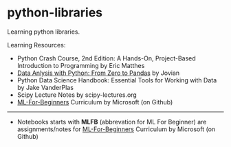 # python-libraries
Learning python libraries.

Learning Resources:
- Python Crash Course, 2nd Edition: A Hands-On, Project-Based Introduction to Programming by Eric Matthes
- [Data Anlysis with Python: From Zero to Pandas](https://jovian.ai/learn/data-analysis-with-python-zero-to-pandas) by Jovian
- Python Data Science Handbook: Essential Tools for Working with Data by Jake VanderPlas
- Scipy Lecture Notes by scipy-lectures.org
- [ML-For-Beginners](https://github.com/chewzzz1014/ML-For-Beginners) Curriculum by Microsoft (on Github)

---
- Notebooks starts with **MLFB** (abbrevation for ML For Beginner) are assignments/notes for [ML-For-Beginners](https://github.com/chewzzz1014/ML-For-Beginners) Curriculum by Microsoft (on Github)

